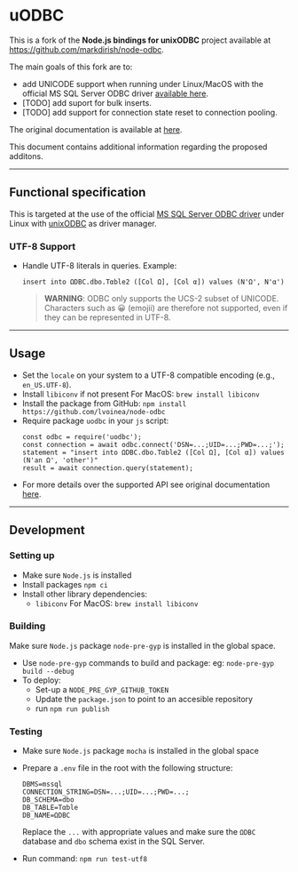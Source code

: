 # uODBC

This is a fork of the **Node.js bindings for unixODBC** project available at https://github.com/markdirish/node-odbc.

The main goals of this fork are to:
- add UNICODE support when running under Linux/MacOS with the official MS SQL Server ODBC driver [available here](https://learn.microsoft.com/en-us/sql/connect/odbc/download-odbc-driver-for-sql-server?view=sql-server-ver16).
- [TODO] add suport for bulk inserts.
- [TODO] add support for connection state reset to connection pooling.

The original documentation is available at [here](README.original.md).

This document contains additional information regarding the proposed additons.

---
## Functional specification

This is targeted at the use of the official [MS SQL Server ODBC driver]((https://learn.microsoft.com/en-us/sql/connect/odbc/download-odbc-driver-for-sql-server?view=sql-server-ver16)) under Linux with [unixODBC](https://www.unixodbc.org/) as driver manager.
### UTF-8 Support

- Handle UTF-8 literals in queries.
    Example: 
    ```
    insert into ΩDBC.dbo.Tαble2 ([Col Ω], [Col α]) values (N'Ω', N'α')
    ```
    > **WARNING**: ODBC only supports the UCS-2 subset of UNICODE. Characters such as 😀 (emojii) are therefore not supported, even if they can be represented in UTF-8.
---
## Usage

- Set the `locale` on your system to a UTF-8 compatible encoding (e.g., `en_US.UTF-8`).
- Install `libiconv` if not present
  For MacOS: `brew install libiconv`
- Install the package from GitHub:
 `npm install https://github.com/lvoinea/node-odbc`
- Require package `uodbc` in your `js` script:
    ```
    const odbc = require('uodbc');
    const connection = await odbc.connect('DSN=...;UID=...;PWD=...;');
    statement = "insert into ΩDBC.dbo.Tαble2 ([Col Ω], [Col α]) values (N'an Ω', 'other')"
    result = await connection.query(statement);
    ```
- For more details over the supported API see original documentation [here](README.original.md).


---
## Development
### Setting up

- Make sure `Node.js` is installed
- Install packages `npm ci`
- Install other library dependencies:
    - `libiconv`
    For MacOS: `brew install libiconv`

### Building

Make sure `Node.js` package `node-pre-gyp` is installed in the global space.

- Use `node-pre-gyp` commands to build and package:
    eg: `node-pre-gyp build --debug`
- To deploy:
    - Set-up a `NODE_PRE_GYP_GITHUB_TOKEN`
    - Update the `package.json` to point to an accesible repository
    - run `npm run publish`

### Testing

- Make sure `Node.js` package `mocha` is installed in the global space

- Prepare a `.env` file in the root with the following structure:
    ```
    DBMS=mssql
    CONNECTION_STRING=DSN=...;UID=...;PWD=...;
    DB_SCHEMA=dbo
    DB_TABLE=Tαble
    DB_NAME=ΩDBC
    ```
    Replace the `...` with appropriate values and make sure the `ΩDBC` database and `dbo` schema exist in the SQL Server.

- Run command: `npm run test-utf8`

